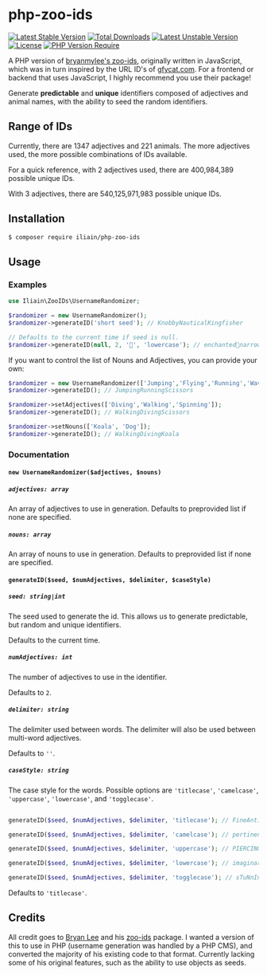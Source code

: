 # php-zoo-ids

[![Latest Stable Version](http://poser.pugx.org/iliain/php-zoo-ids/v)](https://packagist.org/packages/iliain/php-zoo-ids) 
[![Total Downloads](http://poser.pugx.org/iliain/php-zoo-ids/downloads)](https://packagist.org/packages/iliain/php-zoo-ids) 
[![Latest Unstable Version](http://poser.pugx.org/iliain/php-zoo-ids/v/unstable)](https://packagist.org/packages/iliain/php-zoo-ids) 
[![License](http://poser.pugx.org/iliain/php-zoo-ids/license)](https://packagist.org/packages/iliain/php-zoo-ids) 
[![PHP Version Require](http://poser.pugx.org/iliain/php-zoo-ids/require/php)](https://packagist.org/packages/iliain/php-zoo-ids)

A PHP version of [bryanmylee's zoo-ids](https://github.com/bryanmylee/zoo-ids), originally written in JavaScript, which was in turn inspired by the URL ID's of [gfycat.com](https://gfycat.com). For a frontend or backend that uses JavaScript, I highly recommend you use their package!

Generate **predictable** and **unique** identifiers composed of adjectives and animal names, with the ability to seed the random identifiers.

## Range of IDs

Currently, there are 1347 adjectives and 221 animals. The more adjectives used, the more possible combinations of IDs available.

For a quick reference, with 2 adjectives used, there are 400,984,389 possible unique IDs.

With 3 adjectives, there are 540,125,971,983 possible unique IDs.

## Installation

```bash
$ composer require iliain/php-zoo-ids
```

## Usage

### Examples

```php
use Iliain\ZooIDs\UsernameRandomizer;

$randomizer = new UsernameRandomizer();
$randomizer->generateID('short seed'); // KnobbyNauticalKingfisher

// Defaults to the current time if seed is null.
$randomizer->generateID(null, 2, '🍓', 'lowercase'); // enchanted🍓narrow🍓wallaby
```

If you want to control the list of Nouns and Adjectives, you can provide your own: 

```php
$randomizer = new UsernameRandomizer(['Jumping','Flying','Running','Waving'], ['Rock', 'Paper', 'Scissors']);
$randomizer->generateID(); // JumpingRunningScissors

$randomizer->setAdjectives(['Diving','Walking','Spinning']);
$randomizer->generateID(); // WalkingDivingScissors

$randomizer->setNouns(['Koala', 'Dog']);
$randomizer->generateID(); // WalkingDivingKoala
```

### Documentation

#### `new UsernameRandomizer($adjectives, $nouns)`

##### `adjectives: array`

An array of adjectives to use in generation. Defaults to preprovided list if none are specified.

##### `nouns: array`

An array of nouns to use in generation. Defaults to preprovided list if none are specified.

#### `generateID($seed, $numAdjectives, $delimiter, $caseStyle)`

##### `seed: string|int`

The seed used to generate the id. This allows us to generate predictable, but random and unique identifiers.

Defaults to the current time.

##### `numAdjectives: int`

The number of adjectives to use in the identifier.

Defaults to `2`.

##### `delimiter: string`

The delimiter used between words. The delimiter will also be used between
multi-word adjectives.

Defaults to `''`.

##### `caseStyle: string`

The case style for the words. Possible options are `'titlecase'`, `'camelcase'`, `'uppercase'`, `'lowercase'`, and `'togglecase'`.

```php

generateID($seed, $numAdjectives, $delimiter, 'titlecase'); // FineAntiqueElk

generateID($seed, $numAdjectives, $delimiter, 'camelcase'); // pertinentPoshGoldfinch

generateID($seed, $numAdjectives, $delimiter, 'uppercase'); // PIERCINGRESPONSIBLECAMEL

generateID($seed, $numAdjectives, $delimiter, 'lowercase'); // imaginarywingedsalamander

generateID($seed, $numAdjectives, $delimiter, 'togglecase'); // sTuNnInGdEsCrIpTiVepEaFoWl
```

Defaults to `'titlecase'`.

## Credits

All credit goes to [Bryan Lee](https://github.com/bryanmylee) and his [zoo-ids](https://github.com/bryanmylee/zoo-ids) package. I wanted a version of this to use in PHP (username generation was handled by a PHP CMS), and converted the majority of his existing code to that format. Currently lacking some of his original features, such as the ability to use objects as seeds.
